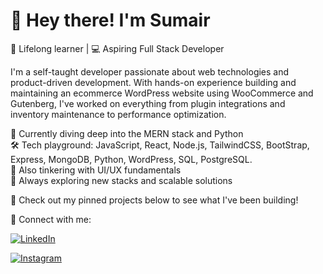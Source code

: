 # 👋 Hey there! I'm Sumair

🧠 Lifelong learner | 💻 Aspiring Full Stack Developer

I'm a self-taught developer passionate about web technologies and product-driven development. With hands-on experience building and maintaining an ecommerce WordPress website using WooCommerce and Gutenberg, I've worked on everything from plugin integrations and inventory maintenance to performance optimization.

🌱 Currently diving deep into the MERN stack and Python  
🛠️ Tech playground: JavaScript, React, Node.js, TailwindCSS, BootStrap, Express, MongoDB, Python, WordPress, SQL, PostgreSQL.  
🎨 Also tinkering with UI/UX fundamentals  
🚀 Always exploring new stacks and scalable solutions

📌 Check out my pinned projects below to see what I've been building!

🔗 Connect with me:

[![LinkedIn](https://img.shields.io/badge/LinkedIn-0077B5?style=flat&logo=linkedin&logoColor=white)](https://linkedin.com/in/sumair-shaikh-623a38247/)

[![Instagram](https://img.shields.io/badge/Instagram-E4405F?style=flat&logo=instagram&logoColor=white)](https://instagram.com/shaikhsumair01/) 


